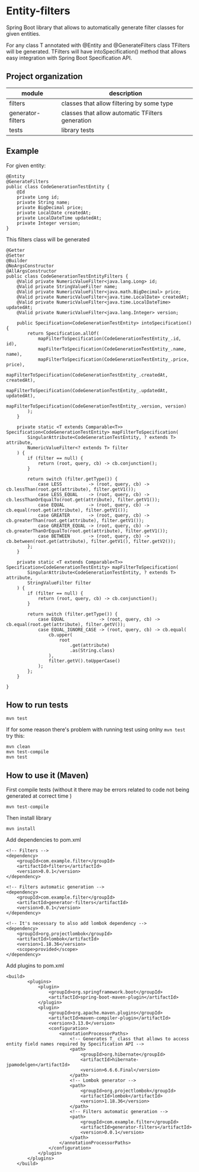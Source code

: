 # Entity-filters

Spring Boot library that allows to automatically generate filter classes for given entities. 

For any class T annotated with @Entity and @GenerateFilters class TFilters will be generated.
TFilters will have intoSpecification() method that allows easy integration with Spring Boot
Specification API.


## Project organization
| module | description |
| --- | --- |
| filters | classes that allow filtering by some type |
| generator-filters | classes that allow automatic TFilters generation |
| tests | library tests |

## Example
For given entity:
```
@Entity
@GenerateFilters
public class CodeGenerationTestEntity {
    @Id
    private Long id;
    private String name;
    private BigDecimal price;
    private LocalDate createdAt;
    private LocalDateTime updatedAt;
    private Integer version;
}
```
This filters class will be generated
```
@Getter
@Setter
@Builder
@NoArgsConstructor
@AllArgsConstructor
public class CodeGenerationTestEntityFilters {
	@Valid private NumericValueFilter<java.lang.Long> id;
	@Valid private StringValueFilter name;
	@Valid private NumericValueFilter<java.math.BigDecimal> price;
	@Valid private NumericValueFilter<java.time.LocalDate> createdAt;
	@Valid private NumericValueFilter<java.time.LocalDateTime> updatedAt;
	@Valid private NumericValueFilter<java.lang.Integer> version;

	public Specification<CodeGenerationTestEntity> intoSpecification() {
		return Specification.allOf(
			mapFilterToSpecification(CodeGenerationTestEntity_.id, id),
			mapFilterToSpecification(CodeGenerationTestEntity_.name, name),
			mapFilterToSpecification(CodeGenerationTestEntity_.price, price),
			mapFilterToSpecification(CodeGenerationTestEntity_.createdAt, createdAt),
			mapFilterToSpecification(CodeGenerationTestEntity_.updatedAt, updatedAt),
			mapFilterToSpecification(CodeGenerationTestEntity_.version, version)
		);
	}

	private static <T extends Comparable<T>> Specification<CodeGenerationTestEntity> mapFilterToSpecification(
		SingularAttribute<CodeGenerationTestEntity, ? extends T> attribute,
		NumericValueFilter<? extends T> filter
	) {
		if (filter == null) {
			return (root, query, cb) -> cb.conjunction();
		}

		return switch (filter.getType()) {
			case LESS          -> (root, query, cb) -> cb.lessThan(root.get(attribute), filter.getV1());
			case LESS_EQUAL    -> (root, query, cb) -> cb.lessThanOrEqualTo(root.get(attribute), filter.getV1());
			case EQUAL         -> (root, query, cb) -> cb.equal(root.get(attribute), filter.getV1());
			case GREATER       -> (root, query, cb) -> cb.greaterThan(root.get(attribute), filter.getV1());
			case GREATER_EQUAL -> (root, query, cb) -> cb.greaterThanOrEqualTo(root.get(attribute), filter.getV1());
			case BETWEEN       -> (root, query, cb) -> cb.between(root.get(attribute), filter.getV1(), filter.getV2());
		};
	}

	private static <T extends Comparable<T>> Specification<CodeGenerationTestEntity> mapFilterToSpecification(
		SingularAttribute<CodeGenerationTestEntity, ? extends T> attribute,
		StringValueFilter filter
	) {
		if (filter == null) {
			return (root, query, cb) -> cb.conjunction();
		}

		return switch (filter.getType()) {
			case EQUAL             -> (root, query, cb) -> cb.equal(root.get(attribute), filter.getV());
			case EQUAL_IGNORE_CASE -> (root, query, cb) -> cb.equal(
				cb.upper(
					root
						.get(attribute)
						.as(String.class)
				),
				filter.getV().toUpperCase()
			);
		};
	}

}

```

## How to run tests
```
mvn test
```

If for some reason there's problem with running test using onlny ```mvn test``` try this:

```
mvn clean
mvn test-compile
mvn test
```

## How to use it (Maven)
First compile tests (without it there may be errors related to code not being generated at correct time )
```
mvn test-compile
```
Then install library
```
mvn install
```

Add dependencies to pom.xml
```
<!-- Filters -->
<dependency>
	<groupId>com.example.filter</groupId>
	<artifactId>filters</artifactId>
	<version>0.0.1</version>
</dependency>

<!-- Filters automatic generation -->
<dependency>
	<groupId>com.example.filter</groupId>
	<artifactId>generator-filters</artifactId>
	<version>0.0.1</version>
</dependency>

<!-- It's necessary to also add lombok dependency -->
<dependency>
    <groupId>org.projectlombok</groupId>
    <artifactId>lombok</artifactId>
    <version>1.18.36</version>
    <scope>provided</scope>
</dependency>
```

Add plugins to pom.xml
```
<build>
		<plugins>
			<plugin>
				<groupId>org.springframework.boot</groupId>
				<artifactId>spring-boot-maven-plugin</artifactId>
			</plugin>
			<plugin>
				<groupId>org.apache.maven.plugins</groupId>
				<artifactId>maven-compiler-plugin</artifactId>
				<version>3.13.0</version>
				<configuration>
					<annotationProcessorPaths>
						<!-- Generates T_ class that allows to access entity field names required by Specification API -->
						<path>
							<groupId>org.hibernate</groupId>
							<artifactId>hibernate-jpamodelgen</artifactId>
							<version>6.6.6.Final</version>
						</path>
						<!-- Lombok generator -->
						<path>
							<groupId>org.projectlombok</groupId>
							<artifactId>lombok</artifactId>
							<version>1.18.36</version>
						</path>
						<!-- Filters automatic generation -->
						<path>
							<groupId>com.example.filter</groupId>
							<artifactId>generator-filters</artifactId>
							<version>0.0.1</version>
						</path>
					</annotationProcessorPaths>
				</configuration>
			</plugin>
		</plugins>
	</build>
```
